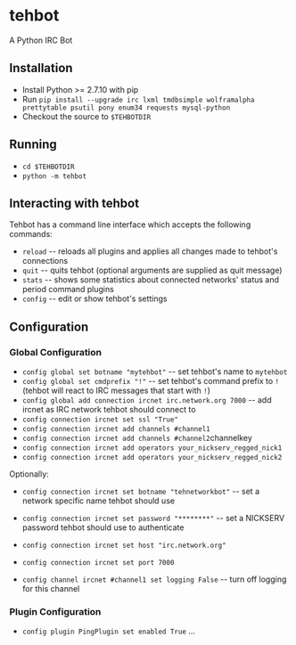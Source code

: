 # tehbot
A Python IRC Bot

## Installation
* Install Python >= 2.7.10 with pip
* Run `pip install --upgrade irc lxml tmdbsimple wolframalpha prettytable psutil pony enum34 requests mysql-python`
* Checkout the source to `$TEHBOTDIR`

## Running
* `cd $TEHBOTDIR`
* `python -m tehbot`

## Interacting with tehbot
Tehbot has a command line interface which accepts the following commands:
* `reload` -- reloads all plugins and applies all changes made to tehbot's connections
* `quit` -- quits tehbot (optional arguments are supplied as quit message)
* `stats` -- shows some statistics about connected networks' status and period command plugins
* `config` -- edit or show tehbot's settings

## Configuration

### Global Configuration
* `config global set botname "mytehbot"` -- set tehbot's name to `mytehbot`
* `config global set cmdprefix "!"` -- set tehbot's command prefix to `!` (tehbot will react to IRC messages that start with `!`)
* `config global add connection ircnet irc.network.org 7000` -- add ircnet as IRC network tehbot should connect to
* `config connection ircnet set ssl "True"`
* `config connection ircnet add channels #channel1`
* `config connection ircnet add channels #channel2`channelkey
* `config connection ircnet add operators your_nickserv_regged_nick1`
* `config connection ircnet add operators your_nickserv_regged_nick2`

Optionally:
* `config connection ircnet set botname "tehnetworkbot"` -- set a network specific name tehbot should use
* `config connection ircnet set password "********"` -- set a NICKSERV password tehbot should use to authenticate
* `config connection ircnet set host "irc.network.org"`
* `config connection ircnet set port 7000`

* `config channel ircnet #channel1 set logging False` -- turn off logging for this channel

### Plugin Configuration
* `config plugin PingPlugin set enabled True`
...
